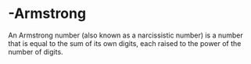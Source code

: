 # -Armstrong
An Armstrong number (also known as a narcissistic number) is a number that is equal to the sum of its own digits, each raised to the power of the number of digits.
